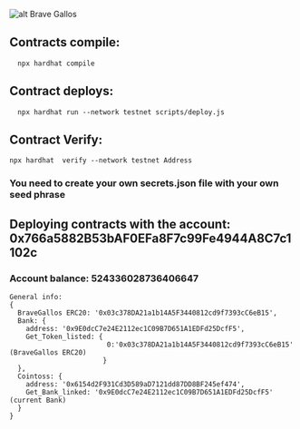 
![alt Brave Gallos](https://www.bravegallos.com/wp-content/uploads/2022/11/Brave-Gallos-BNB-logo-3-scaled-1-1536x862.webp
)
## Contracts compile:
```
  npx hardhat compile
```
## Contract deploys:
```
  npx hardhat run --network testnet scripts/deploy.js    
```
## Contract Verify:
```
npx hardhat  verify --network testnet Address
```
### You need to create your own secrets.json file with your own seed phrase


## Deploying contracts with the account: 0x766a5882B53bAF0EFa8F7c99Fe4944A8C7c1102c
### Account balance: 524336028736406647
```
General info:
{
  BraveGallos ERC20: '0x03c378DA21a1b14A5F3440812cd9f7393cC6eB15',
  Bank: {
    address: '0x9E0dcC7e24E2112ec1C09B7D651A1EDFd25DcfF5',
    Get_Token_listed: {
                        0:'0x03c378DA21a1b14A5F3440812cd9f7393cC6eB15' (BraveGallos ERC20)
                       }
  },
  Cointoss: {
    address: '0x6154d2F931Cd3D589aD7121dd87DD8BF245ef474',
    Get_Bank_linked: '0x9E0dcC7e24E2112ec1C09B7D651A1EDFd25DcfF5' (current Bank)
  }
}
```
